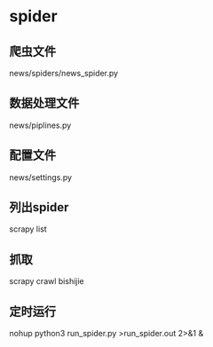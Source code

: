 # spider

## 爬虫文件
news/spiders/news_spider.py

## 数据处理文件
news/piplines.py

## 配置文件
news/settings.py

## 列出spider
scrapy list

## 抓取
scrapy crawl bishijie

## 定时运行
nohup python3 run_spider.py >run_spider.out 2>&1 &
